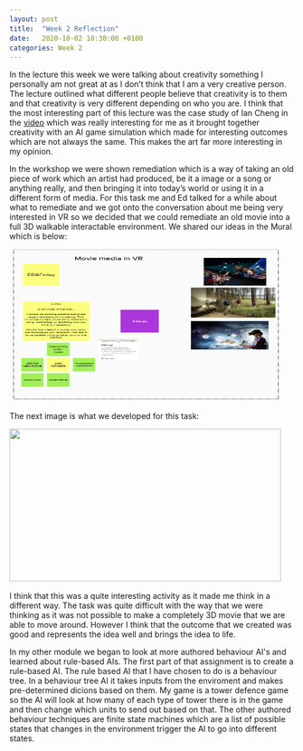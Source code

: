 ```yaml
---
layout: post
title:  "Week 2 Reflection"
date:   2020-10-02 10:30:00 +0100
categories: Week 2
---
```

In the lecture this week we were talking about creativity something I personally am not great at as I don’t think that I am a very creative person. The lecture outlined what different people believe that creativity is to them and that creativity is very different depending on who you are. I think that the most interesting part of this lecture was the case study of Ian Cheng in the <a href="https://www.youtube.com/watch?v=TO6Luilc4Bo">video</a> which was really interesting for me as it brought together creativity with an AI game simulation which made for interesting outcomes which are not always the same. This makes the art far more interesting in my opinion.

In the workshop we were shown remediation which is a way of taking an old piece of work which an artist had produced, be it a image or a song or anything really, and then bringing it into today’s world or using it in a different form of media. For this task me and Ed talked for a while about what to remediate and we got onto the conversation about me being very interested in VR so we decided that we could remediate an old movie into a full 3D walkable interactable environment. We shared our ideas in the Mural which is below:

<img src="https://raw.githubusercontent.com/f15h96/f15h96.github.io/gh-pages/Pics/VR_idea.PNG" width="480" height="270" frameBorder="0">

The next image is what we developed for this task:
 
<img src="https://raw.githubusercontent.com/f15h96/f15h96.github.io/gh-pages/Pics/Vr_movie.gif" width="480" height="270" frameBorder="0">

I think that this was a quite interesting activity as it made me think in a different way. The task was quite difficult with the way that we were thinking as it was not possible to make a completely 3D movie that we are able to move around. However I think that the outcome that we created was good and represents the idea well and brings the idea to life.

In my other module we began to look at more authored behaviour AI's and learned about rule-based AIs. The first part of that assignment is to create a rule-based AI. The rule based AI that I have chosen to do is a behaviour tree. In a behaviour tree AI it takes inputs from the enviroment and makes pre-determined dicions based on them. My game is a tower defence game so the AI will look at how many of each type of tower there is in the game and then change which units to send out based on that. The other authored behaviour techniques are finite state machines which are a list of possible states that changes in the environment trigger the AI to go into different states.
